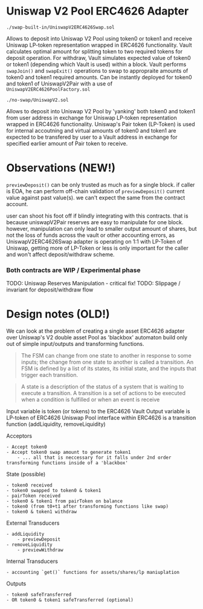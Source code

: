 # Uniswap V2 Pool ERC4626 Adapter

`./swap-built-in/UniswapV2ERC4626Swap.sol`

Allows to deposit into Uniswap V2 Pool using token0 or token1 and receive Uniswap LP-token representation wrapped in ERC4626 functionality. Vault calculates optimal amount for splitting token to two required tokens for deposit operation. For withdraw, Vault simulates expected value of token0 or token1 (depending which Vault is used) within a block. Vault performs `swapJoin()` and `swapExit()` operations to swap to appropraite amounts of token0 and token1 required amounts. Can be instantly deployed for token0 and token1 of UniswapV2Pair with a use of `UniswapV2ERC4626PoolFactory.sol`

`./no-swap/UniswapV2.sol`

Allows to deposit into Uniswap V2 Pool by 'yanking' both token0 and token1 from user address in exchange for Uniswap LP-token representation wrapped in ERC4626 functionality. Uniswap's Pair token (LP-Token) is used for internal accoutning and virtual amounts of token0 and token1 are expected to be transfered by user to a Vault address in exchange for specified earlier amount of Pair token to receive. 

# Observations (NEW!)

`previewDeposit()` can be only trusted as much as for a single block. if caller is EOA, he can perform off-chain validation of `previewDeposit()` current value against past value(s). we can't expect the same from the contract account.

user can shoot his foot off if blindly integrating with this contracts. that is because uniswapV2Pair reserves are easy to manipulate for one block. however, manipulation can only lead to smaller output amount of shares, but not the loss of funds across the vault or other accounting errors, as UniswapV2ERC4626Swap adapter is operating on 1:1 with LP-Token of Uniswap, getting more of LP-Token or less is only important for the caller and won't affect deposit/withdraw scheme.

### Both contracts are WIP / Experimental phase

TODO: Uniswap Reserves Manipulation - critical fix!
TODO: Slippage / invariant for deposit/withdraw flow

# Design notes (OLD!)

We can look at the problem of creating a single asset ERC4626 adapter over Uniswap's V2 double asset Pool as 'blackbox' automaton build only out of simple input/outputs and transforming functions.

> The FSM can change from one state to another in response to some inputs; the change from one state to another is called a transition. An FSM is defined by a list of its states, its initial state, and the inputs that trigger each transition.

> A state is a description of the status of a system that is waiting to execute a transition. A transition is a set of actions to be executed when a condition is fulfilled or when an event is receive

Input variable is token (or tokens) to the ERC4626 Vault
Output variable is LP-token of ERC4626
Uniswap Pool interface within ERC4626 is a transition function (addLiquidity, removeLiquidity)

Acceptors

    - Accept token0
    - Accept token0 swap amount to generate token1
        - ... all that is neccessary for it falls under 2nd order transforming functions inside of a 'blackbox'

State (possible)

    - token0 received
    - token0 swapped to token0 & token1
    - pairToken received
    - token0 & token1 from pairToken on balance
    - token0 (from t0+t1 after transforming functions like swap)
    - token0 & token1 withdraw

External Transducers

    - addLiquidity
        - previewDeposit
    - removeLiquidity
        - previewWithdraw

Internal Transducers

    - accounting `get()` functions for assets/shares/lp maniuplation

Outputs

    - token0 safeTransferred 
    - OR token0 & token1 safeTransferred (optional)
